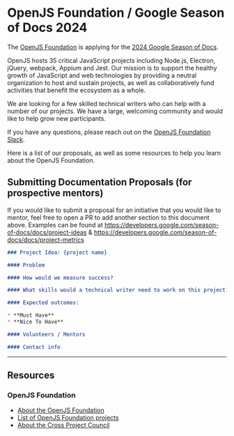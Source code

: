 # OpenJS Foundation / Google Season of Docs 2024

The [OpenJS Foundation](https://openjsf.org) is applying for the [2024 Google Season of Docs](https://developers.google.com/season-of-docs).

OpenJS hosts 35 critical JavaScript projects including Node.js, Electron, jQuery, webpack, Appium and Jest. 
Our mission is to support the healthy growth of JavaScript and web technologies by providing a neutral organization to host and sustain projects, as well as collaboratively fund activities that benefit the ecosystem as a whole.

We are looking for a few skilled technical writers who can help with a number of our projects. We have a large, welcoming community and would like to help grow new participants.

If you have any questions, please reach out on the [OpenJS Foundation Slack](https://slack.openjsf.org).

Here is a list of our proposals, as well as some resources to help you learn about the OpenJS Foundation.


## Submitting Documentation Proposals (for prospective mentors)

If you would like to submit a proposal for an initiative that you would like to mentor, feel free to open a PR to add another section to this document above. Examples can be found at https://developers.google.com/season-of-docs/docs/project-ideas & https://developers.google.com/season-of-docs/docs/project-metrics

```md
### Project Idea: {project name}

#### Problem

#### How would we measure success?

#### What skills would a technical writer need to work on this project?

#### Expected outcomes:

* **Must Have**
* **Nice To Have**

#### Volunteers / Mentors

#### Contact info

```

---

## Resources

### OpenJS Foundation 

- [About the OpenJS Foundation](https://openjsf.org)
- [List of OpenJS Foundation projects](https://openjsf.org/projects/)
- [About the Cross Project Council](https://github.com/openjs-foundation/cross-project-council)
